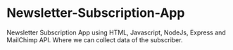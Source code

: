 # Newsletter-Subscription-App
Newsletter Subscription App using HTML, Javascript, NodeJs, Express and MailChimp API. Where we can collect data of the subscriber.
